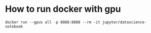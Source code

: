 # How to run docker with gpu
```
docker run --gpus all -p 8888:8888 --rm -it jupyter/datascience-notebook
```
